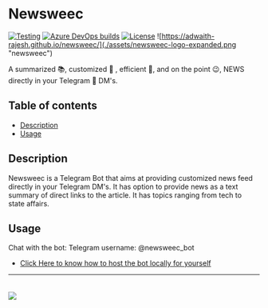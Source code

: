 # Newsweec
[![Testing](https://img.shields.io/github/workflow/status/Adwaith-Rajesh/newsweec/Testing?label=Testing&style=for-the-badge)](https://github.com/Adwaith-Rajesh/newsweec/actions/workflows/test.yml)
[![Azure DevOps builds](https://img.shields.io/azure-devops/build/adwaithrajesh/8d11fcc8-9bf7-41cf-95af-bd240456c13e/5?label=Azure%20Pipelines&style=for-the-badge)](https://dev.azure.com/adwaithrajesh/adwaith/_build?definitionId=5&_a=summary)
[![License](https://img.shields.io/github/license/Adwaith-Rajesh/newsweec?logoColor=brightgreen&style=for-the-badge)](./LICENSE)
![https://adwaith-rajesh.github.io/newsweec/](./assets/newsweec-logo-expanded.png "newsweec")

A summarized 📚, customized 🛃 , efficient 💪, and on the point 😉, NEWS directly in your Telegram 📱 DM's.

## Table of contents
 - [Description](#description)
 - [Usage](#usage)


## Description
Newsweec is a Telegram Bot that aims at providing customized news feed directly in your Telegram DM's. It has option to provide news as a text summary of direct links to the article. It has topics ranging from tech to state affairs.

## Usage

Chat with the bot: Telegram username: @newsweec_bot

- [Click Here to know how to host the bot locally for yourself](https://adwaith-rajesh.github.io/newsweec/docs/self-host)

---
<br>

<!-- [![forthebadge](https://forthebadge.com/images/badges/made-with-python.svg)](https://forthebadge.com) -->

<img align=center src="https://forthebadge.com/images/badges/made-with-python.svg" href="https://python.org" >
